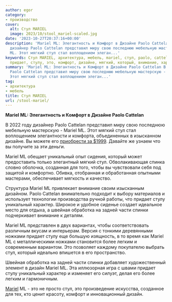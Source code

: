```yaml
---
author: egor
category:
- производство
cover:
  alt: Стул MARIEL
  image: 2023/10/stool_mariel-scaled.jpg
date: '2023-10-27T20:37:16+00:00'
description: 'Mariel ML: Элегантность и Комфорт в Дизайне Paolo Cattelan В 2022 году
  дизайнер Paolo Cattelan представил миру свою последнюю мебельную мастерскую - Mariel
  ML. Этот мягкий стул стал воплощением элеган...'
keywords: Стул MARIEL, архитектура, мебель, mariel, стул, paolo, cattelan, уникальный,
  придает, стулу, это, комфорт, дизайне, мягкий, который, внимание, характер, швейная
summary: 'Mariel ML: Элегантность и Комфорт в Дизайне Paolo Cattelan В 2022 году дизайнер
  Paolo Cattelan представил миру свою последнюю мебельную мастерскую - Mariel ML.
  Этот мягкий стул стал воплощением элеган...'
tag:
- архитектура
- мебель
title: Стул MARIEL
url: /stool-mariel/
---
```


**Mariel ML: Элегантность и Комфорт в Дизайне Paolo Cattelan**

В 2022 году дизайнер Paolo Cattelan представил миру свою последнюю мебельную мастерскую - Mariel ML. Этот мягкий стул стал воплощением элегантности и комфорта, объединенных в изысканном дизайне. Вы можете его [приобрести за $1999](https://www.cattelanitalia.com/ru/products/C5FB1717-9661-4CF1-979C-BED5F0727711?c=5). Давайте же узнаем что вы получите за эти деньги.

Mariel ML обещает уникальный опыт сидения, который может предоставить только элегантный мягкий стул. Обволакивающая спинка словно оболочка, созданная для того, чтобы вы чувствовали себя под защитой и комфортно. Обивка, отобранная и обработанная опытными мастерами, обеспечивает мягкость и качество.

Структура Mariel ML привлекает внимание своим изысканным дизайном. Paolo Cattelan внимательно подходит к выбору материалов и использует технологии производства ручной работы, что придает стулу уникальный характер. Широкое и удобное сиденье создает идеальное место для отдыха, а швейная обработка на задней части спинки подчеркивает внимание к деталям.

Mariel ML представлен в двух вариантах, чтобы соответствовать различным вкусам и интерьерам. Версия с тонкими деревянными ножками придает стулу еще большую изящность, в то время как Mariel ML с металлическими ножками становится более легким и современным вариантом. Это позволяет каждому покупателю выбрать стул, который идеально впишется в его пространство.

Швейная обработка на задней части спинки добавляет художественный элемент в дизайн Mariel ML. Эта иллюзорная игра с швами придает стулу уникальный характер и изменяет его силуэт, делая его более легким и гармоничным.

[Mariel](/mariel/) ML - это не просто стул, это произведение искусства, созданное для тех, кто ценит красоту, комфорт и инновационный дизайн.
